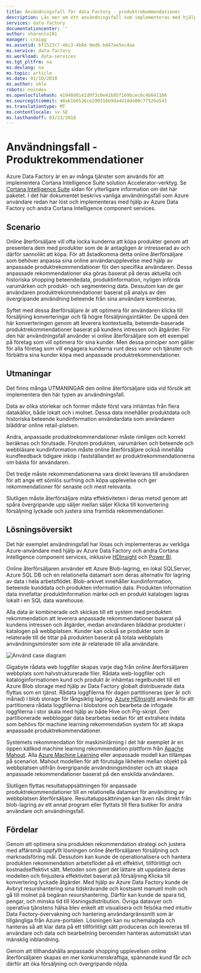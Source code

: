 ```yaml
---
title: Användningsfall för data Factory - produktrekommendationer
description: Läs mer om ett användningsfall som implementeras med hjälp av Azure Data Factory tillsammans med andra tjänster.
services: data-factory
documentationcenter: ''
author: sharonlo101
manager: craigg
ms.assetid: 6f1523c7-46c3-4b8d-9ed6-b847ae5ec4ae
ms.service: data-factory
ms.workload: data-services
ms.tgt_pltfrm: na
ms.devlang: na
ms.topic: article
ms.date: 01/10/2018
ms.author: shlo
robots: noindex
ms.openlocfilehash: 41948d8141d0f3c0e41b95f169bcec6c4b641106
ms.sourcegitcommit: 48ab1b6526ce290316b9da4d18de00c77526a541
ms.translationtype: MT
ms.contentlocale: sv-SE
ms.lasthandoff: 03/23/2018
---
```

# <a name="use-case---product-recommendations"></a>Användningsfall - Produktrekommendationer
Azure Data Factory är en av många tjänster som används för att implementera Cortana Intelligence Suite solution Accelerator-verktyg.  Se [Cortana Intelligence Suite](http://www.microsoft.com/cortanaanalytics) sidan för ytterligare information om det här paketet. I det här dokumentet beskrivs vanliga användningsfall som Azure användare redan har löst och implementeras med hjälp av Azure Data Factory och andra Cortana Intelligence component services.

## <a name="scenario"></a>Scenario
Online återförsäljare vill ofta locka kunderna att köpa produkter genom att presentera dem med produkter som de är antagligen är intresserad av och därför sannolikt att köpa. För att åstadkomma detta online återförsäljare som behöver anpassa sina online användarupplevelse med hjälp av anpassade produktrekommendationer för den specifika användaren. Dessa anpassade rekommendationer ska göras baserat på deras aktuella och historiska shopping beteendedata, produktinformation, nyligen införda varumärken och produkt- och segmentering data.  Dessutom kan de ger användaren produktrekommendationer baserat på analys av den övergripande användning beteende från sina användare kombineras.

Syftet med dessa återförsäljare är att optimera för användaren klicka till försäljning konverteringar och få högre försäljningsintäkter.  De uppnå den här konverteringen genom att leverera kontextuella, beteende-baserade produktrekommendationer baserat på kundens intressen och åtgärder. För den här användningsfall använder vi online återförsäljare som ett exempel på företag som vill optimera för sina kunder. Men dessa principer som gäller för alla företag som vill engagera kunderna runt dess varor och tjänster och förbättra sina kunder köpa med anpassade produktrekommendationer.

## <a name="challenges"></a>Utmaningar
Det finns många UTMANINGAR den online återförsäljare sida vid försök att implementera den här typen av användningsfall. 

Data av olika storlekar och former måste först vara inhämtas från flera datakällor, både lokalt och i molnet. Dessa data innehåller produktdata och historiska beteende kundinformation användardata som användaren bläddrar online retail-platsen. 

Andra, anpassade produktrekommendationer måste rimligen och korrekt beräknas och förutsade. Förutom produkten, varumärken och beteende och webbläsare kundinformation måste online återförsäljare också innehålla kundfeedback tidigare inköp i fastställandet av produktrekommendationerna om bästa för användaren. 

Det tredje måste rekommendationerna vara direkt leverans till användaren för att ange ett sömlös surfning och köpa upplevelse och ger rekommendationer för senaste och mest relevanta. 

Slutligen måste återförsäljare mäta effektiviteten i deras metod genom att spåra övergripande upp säljer mellan säljer Klicka till konvertering försäljning lyckade och justera sina framtida rekommendationer.

## <a name="solution-overview"></a>Lösningsöversikt
Det här exemplet användningsfall har lösas och implementeras av verkliga Azure-användare med hjälp av Azure Data Factory och andra Cortana Intelligence component services, inklusive [HDInsight](https://azure.microsoft.com/services/hdinsight/) och [Power BI](https://powerbi.microsoft.com/).

Online återförsäljaren använder ett Azure Blob-lagring, en lokal SQLServer, Azure SQL DB och en relationella datamart som deras alternativ för lagring av data i hela arbetsflödet.  Blob-arkivet innehåller kundinformation, beteende kunddata och produkten information data. Produkten information data innefattar produktinformation märke och en produkt katalogen lagras lokalt i en SQL data warehouse. 

Alla data är kombinerade och skickas till ett system med produkten rekommendation att leverera anpassade rekommendationer baserat på kundens intressen och åtgärder, medan användaren bläddrar produkter i katalogen på webbplatsen. Kunder kan också se produkter som är relaterade till de tittar på produkten baserat på totala webbplats användningsmönster som inte är relaterade till alla användare.

![Använd case diagram](./media/data-factory-product-reco-usecase/diagram-1.png)

Gigabyte rådata web loggfiler skapas varje dag från online återförsäljaren webbplats som halvstrukturerade filer. Rådata web-loggfiler och kataloginformationen kund och produkt är inhämtas regelbundet till ett Azure Blob storage med hjälp av Data Factory globalt distribuerade data flyttas som en tjänst. Rådata loggfilerna för dagen partitioneras (per år och månad) i blob storage för långsiktig lagring.  [Azure HDInsight](https://azure.microsoft.com/services/hdinsight/) används för att partitionera rådata loggfilerna i blobstore och bearbeta de infogade loggfilerna i stor skala med hjälp av både Hive och Pig-skript. Den partitionerade webbloggar data bearbetas sedan för att extrahera indata som behövs för machine learning rekommendation system för att skapa anpassade produktrekommendationer.

Systemets rekommendation för maskininlärning i det här exemplet är en öppen källkod machine learning rekommendation plattform från [Apache Mahout](http://mahout.apache.org/).  Alla [Azure Machine Learning](https://azure.microsoft.com/services/machine-learning/) eller anpassade modell kan tillämpas på scenariot.  Mahout modellen för att förutsäga likheten mellan objekt på webbplatsen utifrån övergripande användningsmönster och att skapa anpassade rekommendationer baserat på den enskilda användaren.

Slutligen flyttas resultatuppsättningen för anpassade produktrekommendationer till en relationella datamart för användning av webbplatsen återförsäljare.  Resultatuppsättningen kan även nås direkt från blob-lagring av ett annat program eller flyttats till flera butiker för andra användare och användningsfall.

## <a name="benefits"></a>Fördelar
Genom att optimera sina produkten rekommendation strategi och justera med affärsmål uppfyllt lösningen online återförsäljaren försäljning och marknadsföring mål. Dessutom kan kunde de operationalisera och hantera produkten rekommendation arbetsflödet på ett effektivt, tillförlitligt och kostnadseffektivt sätt. Metoden som gjort det lättare att uppdatera deras modellen och finjustera effektivitet baserat på försäljning Klicka till konvertering lyckade åtgärder. Med hjälp av Azure Data Factory kunde de Avbryt resurshantering sina tidskrävande och kostsamt manuell moln och gå till molnet på begäran resurshantering. Därför kan kunde de spara tid, pengar, och minska tid till lösningsdistribution. Övriga datavyer och operativa tjänstens hälsa blev enkelt att visualisera och felsöka med intuitiv Data Factory-övervakning och hantering användargränssnitt som är tillgängliga från Azure-portalen. Lösningen kan nu schemalagda och hanteras så att klar data på ett tillförlitligt sätt produceras och levereras till användare och data och bearbetning beroenden hanteras automatiskt utan mänsklig inblandning.

Genom att tillhandahålla anpassade shopping upplevelsen online återförsäljaren skapas en mer konkurrenskraftiga, spännande kund får och därför att öka försäljning och övergripande nöjda.

